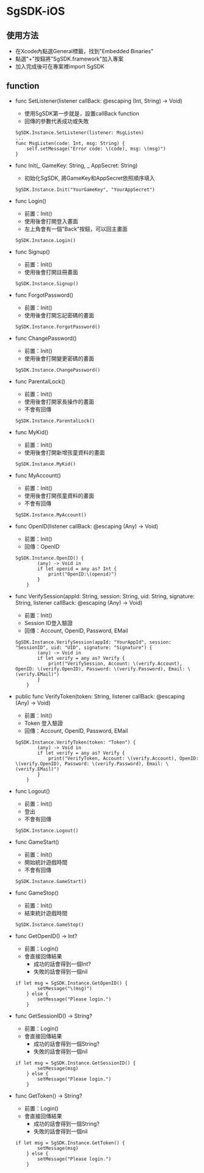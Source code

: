 # SgSDK-iOS

## 使用方法
  - 在Xcode內點選General標籤，找到"Embedded Binaries"
  - 點選"+"按鈕將"SgSDK.framework"加入專案
  - 加入完成後可在專案裡import SgSDK

## function
  - func SetListener(listener callBack: @escaping (Int, String) -> Void)
    - 使用SgSDK第一步就是，設置callBack function
    - 回傳的參數代表成功或失敗
    ```
    SgSDK.Instance.SetListener(listener: MsgListen)
    ...
    func MsgListen(code: Int, msg: String) {
        self.setMessage("Error code: \(code), msg: \(msg)")
    }
    ```
  - func Init(\_ GameKey: String, \_ AppSecret: String)
    - 初始化SgSDK, 將GameKey和AppSecret依照順序填入
    ```
    SgSDK.Instance.Init("YourGameKey", "YourAppSecret")
    ```

  - func Login()
    - 前置：Init()
    - 使用後會打開登入畫面
    - 左上角會有一個"Back"按鈕，可以回主畫面
    ```
    SgSDK.Instance.Login()
    ```
  - func Signup()
    - 前置：Init()
    - 使用後會打開註冊畫面
    ```
    SgSDK.Instance.Signup()
    ```

  - func ForgotPassword()
    - 前置：Init()
    - 使用後會打開忘記密碼的畫面
    ```
    SgSDK.Instance.ForgotPassword()
    ```

  - func ChangePassword()
    - 前置：Init()
    - 使用後會打開變更密碼的畫面
    ```
    SgSDK.Instance.ChangePassword()
    ```

  - func ParentalLock()
    - 前置：Init()
    - 使用後會打開家長操作的畫面
    - 不會有回傳
    ```
    SgSDK.Instance.ParentalLock()
    ```
  - func MyKid()
    - 前置：Init()
    - 使用後會打開新增孩童資料的畫面
    ```
    SgSDK.Instance.MyKid()
    ```
  - func MyAccount()
    - 前置：Init()
    - 使用後會打開孩童資料的畫面
    - 不會有回傳
    ```
    SgSDK.Instance.MyAccount()
    ```
  - func OpenID(listener callBack: @escaping (Any) -> Void)
    - 前置：Init()
    - 回傳：OpenID
    ```
    SgSDK.Instance.OpenID() {
            (any) -> Void in
            if let openid = any as? Int {
                print("OpenID:\(openid)")
            }
        }
    ```

  - func VerifySession(appId: String, session: String, uid: String, signature: String, listener callBack: @escaping (Any) -> Void)
    - 前置：Init()
    - Session ID登入驗證
    - 回傳：Account, OpenID, Password, EMail
    ```
    SgSDK.Instance.VerifySession(appId: "YourAppId", session: "SessionID", uid: "UID", signature: "Signature") {
            (any) -> Void in
            if let verify = any as? Verify {
                print("VerifySession, Account: \(verify.Account), OpenID: \(verify.OpenID), Password: \(verify.Password), Email: \(verify.EMail)")
            }
        }
    ```

  - public func VerifyToken(token: String, listener callBack: @escaping (Any) -> Void)
    - 前置：Init()
    - Token 登入驗證
    - 回傳：Account, OpenID, Password, EMail
    ```
    SgSDK.Instance.VerifyToken(token: "Token") {
            (any) -> Void in
            if let verify = any as? Verify {
                print("VerifyToken, Account: \(verify.Account), OpenID: \(verify.OpenID), Password: \(verify.Password), Email: \(verify.EMail)")
            }
        }
    ```

  - func Logout()
    - 前置：Init()
    - 登出
    - 不會有回傳
    ```
    SgSDK.Instance.Logout()
    ```

  - func GameStart()
    - 前置：Init()
    - 開始統計遊戲時間
    - 不會有回傳
    ```
    SgSDK.Instance.GameStart()
    ```

  - func GameStop()
    - 前置：Init()
    - 結束統計遊戲時間
    ```
    SgSDK.Instance.GameStop()
    ```

  - func GetOpenID() -> Int?
    - 前置：Login()
    - 會直接回傳結果
      - 成功的話會得到一個Int?
      - 失敗的話會得到一個nil
    ```
    if let msg = SgSDK.Instance.GetOpenID() {
            setMessage("\(msg)")
        } else {
            setMessage("Please login.")
        }
    ```

  - func GetSessionID() -> String?
    - 前置：Login()
    - 會直接回傳結果
      - 成功的話會得到一個String?
      - 失敗的話會得到一個nil
    ```
    if let msg = SgSDK.Instance.GetSessionID() {
            setMessage(msg)
        } else {
            setMessage("Please login.")
        }
    ```

  - func GetToken() -> String?
    - 前置：Login()
    - 會直接回傳結果
      - 成功的話會得到一個String?
      - 失敗的話會得到一個nil
    ```
    if let msg = SgSDK.Instance.GetToken() {
            setMessage(msg)
        } else {
            setMessage("Please login.")
        }
    ```
